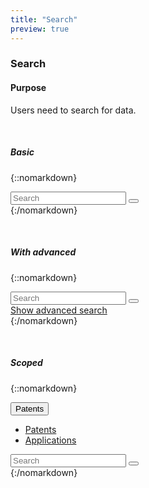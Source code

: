 ```yaml
---
title: "Search"
preview: true
---
```


<div class="pl-pattern">

### Search

#### Purpose

Users need to search for data.
 
&nbsp;

##### Basic

{::nomarkdown}
<div class="pl-preview">
<div style="width: 400px">
    <div class="input-group">
        <input type="text" placeholder="Search" class="form-control">
        <span class="input-group-btn">
            <button class="btn btn-info btn-search"><i class="icon icon-inverse icon-search"></i></button>
        </span>
    </div>
</div>
</div>
{:/nomarkdown}

&nbsp;

##### With advanced

{::nomarkdown}
<div class="pl-preview">
<div style="width: 400px">
    <div class="input-group">
        <input type="text" placeholder="Search" class="form-control">
        <span class="input-group-btn">
            <button class="btn btn-info btn-search"><i class="icon icon-inverse icon-search"></i></button>
        </span>
    </div>
    <div class="help-block">
        <a href="">Show advanced search</a>
    </div>
</div>
</div>
{:/nomarkdown}

&nbsp;

##### Scoped

{::nomarkdown}
<div class="pl-preview">
<div style="width: 400px">
    <div class="input-group">
        <div class="input-group-btn">
            <button type="button" class="btn btn-default dropdown-toggle" data-toggle="dropdown" aria-expanded="false">Patents <span class="caret"></span></button>
            <ul class="dropdown-menu" role="menu">
              <li><a href="#">Patents</a></li>
              <li><a href="#">Applications</a></li>
            </ul>
        </div>
        <input type="text" placeholder="Search" class="form-control">
        <span class="input-group-btn">
            <button class="btn btn-info btn-search"><i class="icon icon-inverse icon-search"></i></button>
        </span>
    </div>
</div>
</div>
{:/nomarkdown}
</div>
